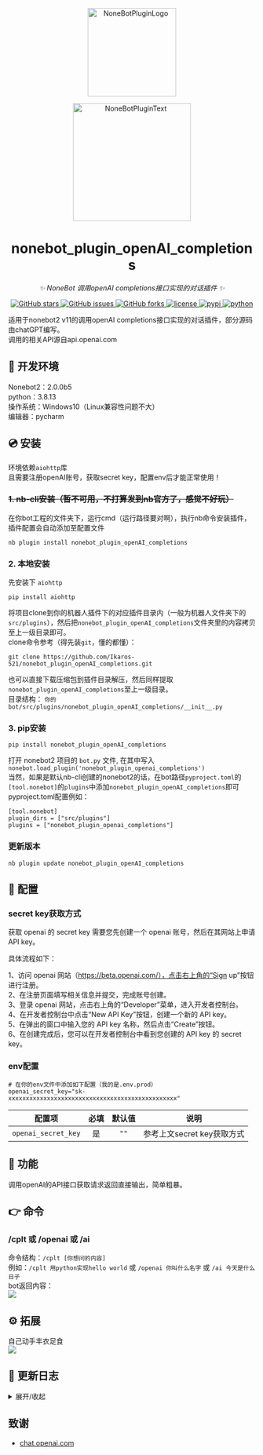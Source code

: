 <div align="center">
  <a href="https://v2.nonebot.dev/store"><img src="https://github.com/A-kirami/nonebot-plugin-template/blob/resources/nbp_logo.png" width="180" height="180" alt="NoneBotPluginLogo"></a>
  <br>
  <p><img src="https://github.com/A-kirami/nonebot-plugin-template/blob/resources/NoneBotPlugin.svg" width="240" alt="NoneBotPluginText"></p>
</div>

<div align="center">

# nonebot_plugin_openAI_completions
  
_✨ NoneBot 调用openAI completions接口实现的对话插件 ✨_
  
<a href="https://github.com/Ikaros-521/nonebot_plugin_openAI_completions/stargazers">
    <img alt="GitHub stars" src="https://img.shields.io/github/stars/Ikaros-521/nonebot_plugin_openAI_completions?color=%09%2300BFFF&style=flat-square">
</a>
<a href="https://github.com/Ikaros-521/nonebot_plugin_openAI_completions/issues">
    <img alt="GitHub issues" src="https://img.shields.io/github/issues/Ikaros-521/nonebot_plugin_openAI_completions?color=Emerald%20green&style=flat-square">
</a>
<a href="https://github.com/Ikaros-521/nonebot_plugin_openAI_completions/network">
    <img alt="GitHub forks" src="https://img.shields.io/github/forks/Ikaros-521/nonebot_plugin_openAI_completions?color=%2300BFFF&style=flat-square">
</a>
<a href="./LICENSE">
    <img src="https://img.shields.io/github/license/Ikaros-521/nonebot_plugin_openAI_completions.svg" alt="license">
</a>
<a href="https://pypi.python.org/pypi/nonebot_plugin_openAI_completions">
    <img src="https://img.shields.io/pypi/v/nonebot_plugin_openAI_completions.svg" alt="pypi">
</a>
<a href="https://www.python.org">
    <img src="https://img.shields.io/badge/python-3.8+-blue.svg" alt="python">
</a>

</div>

适用于nonebot2 v11的调用openAI completions接口实现的对话插件，部分源码由chatGPT编写。    
调用的相关API源自api.openai.com  

## 🔧 开发环境
Nonebot2：2.0.0b5  
python：3.8.13  
操作系统：Windows10（Linux兼容性问题不大）  
编辑器：pycharm  

## 💿 安装
环境依赖`aiohttp`库   
且需要注册openAI账号，获取secret key，配置env后才能正常使用！  

### ~~1. nb-cli安装（暂不可用，不打算发到nb官方了，感觉不好玩）~~ 
在你bot工程的文件夹下，运行cmd（运行路径要对啊），执行nb命令安装插件，插件配置会自动添加至配置文件  
```
nb plugin install nonebot_plugin_openAI_completions
```

### 2. 本地安装
先安装下 `aiohttp`
```
pip install aiohttp
```
将项目clone到你的机器人插件下的对应插件目录内（一般为机器人文件夹下的`src/plugins`），然后把`nonebot_plugin_openAI_completions`文件夹里的内容拷贝至上一级目录即可。  
clone命令参考（得先装`git`，懂的都懂）：
```
git clone https://github.com/Ikaros-521/nonebot_plugin_openAI_completions.git
``` 
也可以直接下载压缩包到插件目录解压，然后同样提取`nonebot_plugin_openAI_completions`至上一级目录。  
目录结构： ```你的bot/src/plugins/nonebot_plugin_openAI_completions/__init__.py```  


### 3. pip安装
```
pip install nonebot_plugin_openAI_completions
```  
打开 nonebot2 项目的 ```bot.py``` 文件, 在其中写入  
```nonebot.load_plugin('nonebot_plugin_openai_completions')```  
当然，如果是默认nb-cli创建的nonebot2的话，在bot路径```pyproject.toml```的```[tool.nonebot]```的```plugins```中添加```nonebot_plugin_openAI_completions```即可  
pyproject.toml配置例如：  
``` 
[tool.nonebot]
plugin_dirs = ["src/plugins"]
plugins = ["nonebot_plugin_openai_completions"]
``` 

### 更新版本
```
nb plugin update nonebot_plugin_openAI_completions
```

## 🔧 配置

### secret key获取方式
获取 openai 的 secret key 需要您先创建一个 openai 账号，然后在其网站上申请 API key。  

具体流程如下：  

1、访问 openai 网站（https://beta.openai.com/），点击右上角的“Sign up”按钮进行注册。  
2、在注册页面填写相关信息并提交，完成账号创建。  
3、登录 openai 网站，点击右上角的“Developer”菜单，进入开发者控制台。  
4、在开发者控制台中点击“New API Key”按钮，创建一个新的 API key。  
5、在弹出的窗口中输入您的 API key 名称，然后点击“Create”按钮。  
6、在创建完成后，您可以在开发者控制台中看到您创建的 API key 的 secret key。  

### env配置
```
# 在你的env文件中添加如下配置（我的是.env.prod）  
openai_secret_key="sk-xxxxxxxxxxxxxxxxxxxxxxxxxxxxxxxxxxxxxxxxxxxxxxxx"
```
|       配置项        | 必填 | 默认值  |                      说明                      |
|:----------------:|:----:|:----:|:----------------------------:|
| `openai_secret_key` | 是 | `""` | 参考上文secret key获取方式 |


## 🎉 功能
调用openAI的API接口获取请求返回直接输出，简单粗暴。  

## 👉 命令

### /cplt 或 /openai 或 /ai
命令结构：```/cplt [你想问的内容]```  
例如：```/cplt 用python实现hello world``` 或 ```/openai 你叫什么名字``` 或 ```/ai 今天是什么日子```  
bot返回内容：  
![](docs/result.png)


## ⚙ 拓展
自己动手丰衣足食  
![](docs/demo.png)  

## 📝 更新日志

<details>
<summary>展开/收起</summary>

### 0.0.1

- 插件初次发布  

</details>

## 致谢
- [chat.openai.com](https://chat.openai.com)
